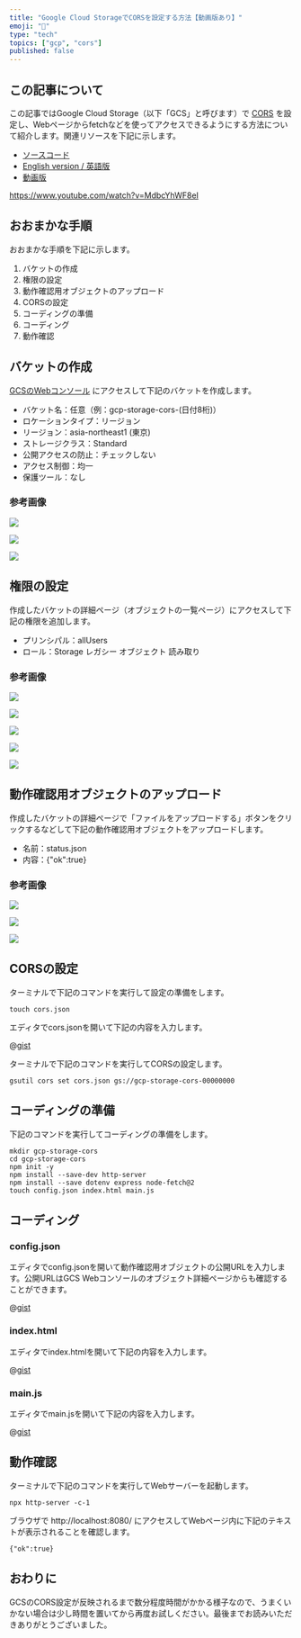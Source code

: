 ```yaml
---
title: "Google Cloud StorageでCORSを設定する方法【動画版あり】"
emoji: "🚫"
type: "tech"
topics: ["gcp", "cors"]
published: false
---
```


## この記事について

この記事ではGoogle Cloud Storage（以下「GCS」と呼びます）で [CORS](https://developer.mozilla.org/ja/docs/Web/HTTP/CORS) を設定し、Webページからfetchなどを使ってアクセスできるようにする方法について紹介します。関連リソースを下記に示します。

- [ソースコード](https://gist.github.com/tatsuyasusukida/72802c4a286bfc2417992a4efb169979#file-config-example-json)
- [English version / 英語版](https://gist.github.com/tatsuyasusukida/72802c4a286bfc2417992a4efb169979)
- [動画版](https://www.youtube.com/watch?v=MdbcYhWF8eI)

https://www.youtube.com/watch?v=MdbcYhWF8eI



## おおまかな手順

おおまかな手順を下記に示します。

1. バケットの作成
2. 権限の設定
3. 動作確認用オブジェクトのアップロード
4. CORSの設定
5. コーディングの準備
6. コーディング
7. 動作確認



## バケットの作成

[GCSのWebコンソール](https://console.cloud.google.com/storage/) にアクセスして下記のバケットを作成します。

- バケット名：任意（例：gcp-storage-cors-(日付8桁)）
- ロケーションタイプ：リージョン
- リージョン：asia-northeast1 (東京)
- ストレージクラス：Standard
- 公開アクセスの防止：チェックしない
- アクセス制御：均一
- 保護ツール：なし

### 参考画像

![](/images/articles/gcp-storage-cors/_img-bucket-01.jpg)

![](/images/articles/gcp-storage-cors/_img-bucket-02.jpg)

![](/images/articles/gcp-storage-cors/_img-bucket-03.jpg)



## 権限の設定

作成したバケットの詳細ページ（オブジェクトの一覧ページ）にアクセスして下記の権限を追加します。

- プリンシパル：allUsers
- ロール：Storage レガシー オブジェクト 読み取り

### 参考画像

![](/images/articles/gcp-storage-cors/_img-auth-01.jpg)

![](/images/articles/gcp-storage-cors/_img-auth-02.jpg)

![](/images/articles/gcp-storage-cors/_img-auth-03.jpg)

![](/images/articles/gcp-storage-cors/_img-auth-04.jpg)

![](/images/articles/gcp-storage-cors/_img-auth-05.jpg)



## 動作確認用オブジェクトのアップロード

作成したバケットの詳細ページで「ファイルをアップロードする」ボタンをクリックするなどして下記の動作確認用オブジェクトをアップロードします。

- 名前：status.json
- 内容：{"ok":true}

### 参考画像

![](/images/articles/gcp-storage-cors/_img-upload-01.jpg)

![](/images/articles/gcp-storage-cors/_img-upload-02.jpg)

![](/images/articles/gcp-storage-cors/_img-upload-03.jpg)



## CORSの設定

ターミナルで下記のコマンドを実行して設定の準備をします。

```shell
touch cors.json
```

エディタでcors.jsonを開いて下記の内容を入力します。

@[gist](https://gist.github.com/tatsuyasusukida/72802c4a286bfc2417992a4efb169979?file=cors.json)

ターミナルで下記のコマンドを実行してCORSの設定します。

```shell
gsutil cors set cors.json gs://gcp-storage-cors-00000000
```


## コーディングの準備

下記のコマンドを実行してコーディングの準備をします。

```shell
mkdir gcp-storage-cors
cd gcp-storage-cors
npm init -y
npm install --save-dev http-server
npm install --save dotenv express node-fetch@2
touch config.json index.html main.js
```



## コーディング

### config.json

エディタでconfig.jsonを開いて動作確認用オブジェクトの公開URLを入力します。公開URLはGCS Webコンソールのオブジェクト詳細ページからも確認することができます。

@[gist](https://gist.github.com/tatsuyasusukida/72802c4a286bfc2417992a4efb169979?file=config.example.json)

### index.html

エディタでindex.htmlを開いて下記の内容を入力します。

@[gist](https://gist.github.com/tatsuyasusukida/72802c4a286bfc2417992a4efb169979?file=index.html)

### main.js

エディタでmain.jsを開いて下記の内容を入力します。

@[gist](https://gist.github.com/tatsuyasusukida/72802c4a286bfc2417992a4efb169979?file=main.js)



## 動作確認

ターミナルで下記のコマンドを実行してWebサーバーを起動します。

```
npx http-server -c-1
```

ブラウザで http://localhost:8080/ にアクセスしてWebページ内に下記のテキストが表示されることを確認します。

```
{"ok":true}
```



## おわりに

GCSのCORS設定が反映されるまで数分程度時間がかかる様子なので、うまくいかない場合は少し時間を置いてから再度お試しください。最後までお読みいただきありがとうございました。
